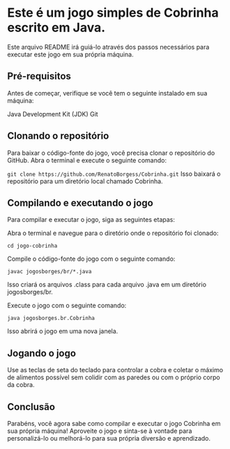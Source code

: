 # Este é um jogo simples de Cobrinha escrito em Java.

Este arquivo README irá guiá-lo através dos passos necessários para executar este jogo em sua própria máquina.

## Pré-requisitos
Antes de começar, verifique se você tem o seguinte instalado em sua máquina:

Java Development Kit (JDK)
Git

## Clonando o repositório
Para baixar o código-fonte do jogo, você precisa clonar o repositório do GitHub. Abra o terminal e execute o seguinte comando:

```git clone https://github.com/RenatoBorgess/Cobrinha.git```
Isso baixará o repositório para um diretório local chamado Cobrinha.

## Compilando e executando o jogo
Para compilar e executar o jogo, siga as seguintes etapas:

Abra o terminal e navegue para o diretório onde o repositório foi clonado:

```
cd jogo-cobrinha
``` 
Compile o código-fonte do jogo com o seguinte comando:
```
javac jogosborges/br/*.java
```

Isso criará os arquivos .class para cada arquivo .java em um diretório jogosborges/br.

Execute o jogo com o seguinte comando:
```
java jogosborges.br.Cobrinha
```

Isso abrirá o jogo em uma nova janela.

## Jogando o jogo
Use as teclas de seta do teclado para controlar a cobra e coletar o máximo de alimentos possível sem colidir com as paredes ou com o próprio corpo da cobra.

## Conclusão

Parabéns, você agora sabe como compilar e executar o jogo Cobrinha em sua própria máquina! Aproveite o jogo e sinta-se à vontade para personalizá-lo ou melhorá-lo para sua própria diversão e aprendizado.